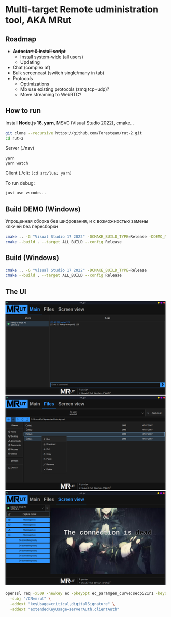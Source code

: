 # Multi-target Remote udministration tool, AKA MRut

## Roadmap
* ~~**Autostart & install script**~~
  * Install system-wide (all users)
  * Updating
* Chat (complex af)
* Bulk screencast (switch single/many in tab)
* Protocols
  * Optimizations
  * Mb use existing protocols (zmq tcp+udp)?
  * Move streaming to WebRTC?

## How to run
Install **Node.js 16**, **yarn**, MSVC (Visual Studio 2022), cmake...
```sh
git clone --recursive https://github.com/Foresteam/rut-2.git
cd rut-2
```

Server (./nsv)
```sh
yarn
yarn watch
```

Client (./cl): ` (cd src/lua; yarn) `

To run debug:
```sh
just use vscode...
```

<!-- Release: i beleive it's done this way
## Build (Linux)
```bash
cmake .. -DCMAKE_BUILD_TYPE=Release
cmake --build . --config Release -j{NUMBER_OF_THREADS}
``` -->
## Build DEMO (Windows)
Упрощенная сборка без шифрования, и с возможностью замены ключей без пересборки
```bash
cmake .. -G "Visual Studio 17 2022" -DCMAKE_BUILD_TYPE=Release -DDEMO_MODE=true
cmake --build . --target ALL_BUILD --config Release
```
## Build (Windows)
```bash
cmake .. -G "Visual Studio 17 2022" -DCMAKE_BUILD_TYPE=Release
cmake --build . --target ALL_BUILD --config Release
```

## The UI
![1](screenshots/1.png)
![2](screenshots/2.png)
![3](screenshots/3.png)

```sh
openssl req -x509 -newkey ec -pkeyopt ec_paramgen_curve:secp521r1 -keyout server.key -out server.crt -days 3650 -nodes \
  -subj "/CN=mrut" \
  -addext "keyUsage=critical,digitalSignature" \
  -addext "extendedKeyUsage=serverAuth,clientAuth"
```